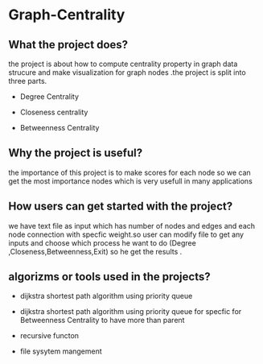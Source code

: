 # Graph-Centrality
## What the project does?
the project is about how to compute centrality property in graph data strucure and make visualization for graph nodes .the project is split into three parts. 

- Degree Centrality


- Closeness centrality


- Betweenness Centrality

## Why the project is useful?

the importance of this project is to make scores for each node so we can get the most importance nodes which is very usefull in many applications

## How users can get started with the project?

we have text file as input which has number of nodes and edges and each node connection with specfic weight.so user can modify file to get any inputs and choose which process he want to do (Degree ,Closeness,Betweenness,Exit) so he get the results .


## algorizms or tools used in the projects?

- dijkstra shortest path algorithm using priority queue


- dijkstra shortest path algorithm using  priority queue for specfic for Betweenness Centrality to have more than parent 


- recursive functon 


- file sysytem mangement

